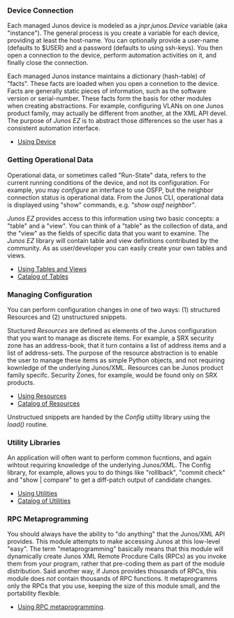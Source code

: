 ### Device Connection

Each managed Junos device is modeled as a _jnpr.junos.Device_ variable (aka "instance").  The general process is you create a variable for each device, providing at least the host-name.  You can optionally provide a user-name (defaults to $USER) and a password (defaults to using ssh-keys).  You then open a connection to the device, perform automation activities on it, and finally close the connection.

Each managed Junos instance maintains a dictionary (hash-table) of "facts".  These facts are loaded when you open a connetion to the device.  Facts are generally static pieces of information, such as the software version or serial-number.  These facts form the basis for other modules when creating abstractions.  For example, configuring VLANs on one Junos product family, may actually be different from another, at the XML API devel.  The purpose of _Junos EZ_ is to abstract those differences so the user has a consistent automation interface.

* [Using Device](device.md)

### Getting Operational Data

Operational data, or sometimes called "Run-State" data, refers to the current running conditions of the device, and not its configuration.  For example, you may _configure_ an interface to use OSFP, but the neighbor connection status is operational data.  From the Junos CLI, operational data is displayed using "show" commands, e.g. _"show ospf neighbor"_.

_Junos EZ_ provides access to this information using two basic concepts: a "table" and a "view".  You can think of a "table" as the collection of data, and the "view" as the fields of specific data that you want to examine.  The _Junos EZ_ library will contain table and view definitions contributed by the community.  As as user/developer you can easily create your own tables and views.

* [Using Tables and Views](op/README.md)
* [Catalog of Tables](op/catalog.md)

### Managing Configuration

You can perform configuration changes in one of two ways: (1) structured Resources and (2) unstructured snippets.

Stuctured _Resources_ are defined as elements of the Junos configuration that you want to manage as discrete items.  For example, a SRX security zone has an address-book, that it turn contains a list of address items and a list of address-sets.  The purpose of the resource abstraction is to enable the user to manage these items as simple Python objects, and not requiring kownledge of the underlying Junos/XML.  Resources can be Junos product family specifc.  Security Zones, for example, would be found only on SRX products.

* [Using Resources](cfg/README.md)
* [Catalog of Resources](cfg/catalog.md)

Unstructued snippets are handed by the _Config_ utiilty library using the _load()_ routine. 

### Utility Libraries

An application will often want to perform common fucntions, and again wihtout requiring knowledge of the underlying Junos/XML.  The Config library, for example, allows you to do things like "rolllback", "commit check" and "show | compare" to get a diff-patch output of candidate changes.

* [Using Utilities](utils/README.md)
* [Catalog of Utilities](utils/catalog.md)

### RPC Metaprogramming 

You should always have the ability to "do anything" that the Junos/XML API provides.  This module attempts to make accessing Junos at this low-level "easy".  The term "metaprogramming" basically means that this module will dynamically create Junos XML Remote Procdure Calls (RPCs) as you invoke them from your program, rather that pre-coding them as part of the module distribution.  Said another way, if Junos provides thousands of RPCs, this module does *not* contain thousands of RPC functions.  It metaprogramms only the RPCs that you use, keeping the size of this module small, and the portability flexible.

* [Using RPC metaprogramming](docs/rpcmeta.md).

